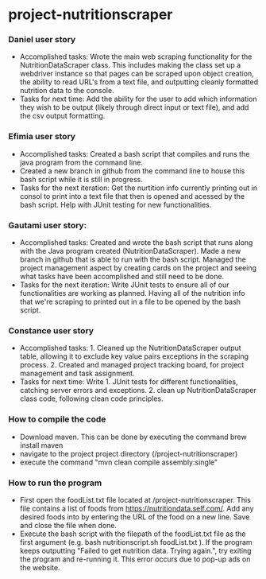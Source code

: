 # project-nutritionscraper
### Daniel user story
- Accomplished tasks: Wrote the main web scraping functionality for the NutritionDataScraper class. This includes making the class set up a webdriver instance so that pages can be scraped upon object creation, the ability to read URL's from a text file, and outputting cleanly formatted nutrition data to the console. 
- Tasks for next time: Add the ability for the user to add which information they wish to be output (likely through direct input or text file), and add the csv output formatting. 

### Efimia user story 
- Accomplished tasks: Created a bash script that compiles and runs the java program from the command line. 
- Created a new branch in github from the command line to house this bash script while it is still in progress. 
- Tasks for the next iteration: Get the nurtition info currently printing out in consol to print into a text file that then is opened and acessed by the bash script. Help with JUnit testing for new functionalities. 

### Gautami user story: 
- Accomplished tasks: Created and wrote the bash script that runs along with the Java program created (NutritionDataScraper). Made a new branch in github that is able to run with the bash script. Managed the project management aspect by creating cards on the project and seeing what tasks have been accomplished and still need to be done. 
- Tasks for the next iteration: Write JUnit tests to ensure all of our functionalities are working as planned. Having all of the nutrition info that we're scraping to printed out in a file to be opened by the bash script. 

### Constance user story 
- Accomplished tasks: 1. Cleaned up the NutritionDataScraper output table, allowing it to exclude key value pairs exceptions in the scraping process. 2. Created and managed project tracking board, for project management and task assignment.   
- Tasks for next time: Write 1. JUnit tests for different functionalities, catching server errors and exceptions. 2. clean up NutritionDataScraper class code, following clean code principles. 



### How to compile the code
- Download maven. This can be done by executing the command brew install maven
- navigate to the project project directory (/project-nutritionscraper)
- execute the command "mvn clean compile assembly:single"

### How to run the program
- First open the foodList.txt file located at /project-nutritionscraper. This file contains a list of foods from https://nutritiondata.self.com/. Add any desired foods into by entering the URL of the food on a new line. Save and close the file when done.
- Execute the bash script with the filepath of the foodList.txt file as the first argument (e.g. bash nutritionscript.sh foodList.txt ). If the program keeps outputting "Failed to get nutrition data. Trying again.", try exiting the program and re-running it. This error occurs due to pop-up ads on the website.
